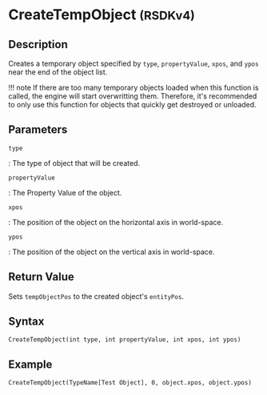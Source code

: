 # CreateTempObject <small>(RSDKv4)</small>

## Description
Creates a temporary object specified by `type`, `propertyValue`, `xpos`, and `ypos` near the end of the object list.

!!! note
    If there are too many temporary objects loaded when this function is called, the engine will start overwritting them. Therefore, it's recommended to only use this function for objects that quickly get destroyed or unloaded.

## Parameters
`type`

:   The type of object that will be created.

`propertyValue`

:   The Property Value of the object.

`xpos`

:   The position of the object on the horizontal axis in world-space.

`ypos`

:   The position of the object on the vertical axis in world-space.

## Return Value
Sets `tempObjectPos` to the created object's `entityPos`.

## Syntax
```
CreateTempObject(int type, int propertyValue, int xpos, int ypos)
```

## Example
```
CreateTempObject(TypeName[Test Object], 0, object.xpos, object.ypos)
```